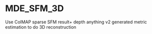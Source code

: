 # MDE_SFM_3D
Use ColMAP sparse SFM result+ depth anything v2 generated metric estimation to do 3D reconstruction
